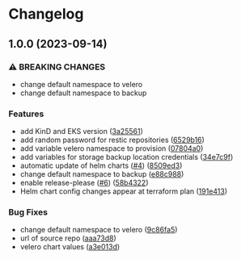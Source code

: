 # Changelog

## 1.0.0 (2023-09-14)


### ⚠ BREAKING CHANGES

* change default namespace to velero
* change default namespace to backup

### Features

* add KinD and EKS version ([3a25561](https://github.com/camptocamp/devops-stack-module-velero/commit/3a25561663c8498598516e15dae4200bc5a28125))
* add random password for restic repositories ([6529b16](https://github.com/camptocamp/devops-stack-module-velero/commit/6529b160067e60d77007613da1ccba10163dac29))
* add variable velero namespace to provision ([07804a0](https://github.com/camptocamp/devops-stack-module-velero/commit/07804a0c5a6a4f611980442156db10839aefba02))
* add variables for storage backup location credentials ([34e7c9f](https://github.com/camptocamp/devops-stack-module-velero/commit/34e7c9f5dd97820ba5a832450bb3302a90e58ed2))
* automatic update of helm charts ([#4](https://github.com/camptocamp/devops-stack-module-velero/issues/4)) ([8509ed3](https://github.com/camptocamp/devops-stack-module-velero/commit/8509ed3004c71c9f5128d3bfdb6c3e22e20b157d))
* change default namespace to backup ([e88c988](https://github.com/camptocamp/devops-stack-module-velero/commit/e88c9886d1f7864bd8c5e17780fc0eced7d29f98))
* enable release-please ([#6](https://github.com/camptocamp/devops-stack-module-velero/issues/6)) ([58b4322](https://github.com/camptocamp/devops-stack-module-velero/commit/58b4322f10fec47b2b3de8057d8361e6e3cad45a))
* Helm chart config changes appear at terraform plan ([191e413](https://github.com/camptocamp/devops-stack-module-velero/commit/191e4134791293be3bb768a798a1c1c268fcd1de))


### Bug Fixes

* change default namespace to velero ([9c86fa5](https://github.com/camptocamp/devops-stack-module-velero/commit/9c86fa598dc752b204c5529acb12cd7abe5c06c9))
* url of source repo ([aaa73d8](https://github.com/camptocamp/devops-stack-module-velero/commit/aaa73d80e08e1e385316e890c13a6c40e84ac6bc))
* velero chart values ([a3e013d](https://github.com/camptocamp/devops-stack-module-velero/commit/a3e013d90aa15157f3bba5f0b0ab48b68091cd09))
